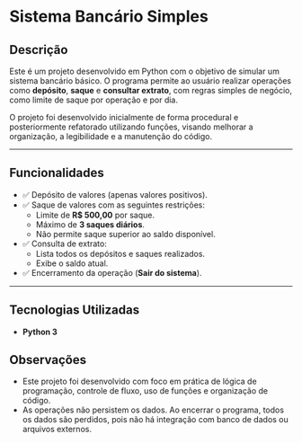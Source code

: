 # Sistema Bancário Simples

## Descrição

Este é um projeto desenvolvido em Python com o objetivo de simular um sistema bancário básico. O programa permite ao usuário realizar operações como **depósito**, **saque** e **consultar extrato**, com regras simples de negócio, como limite de saque por operação e por dia.

O projeto foi desenvolvido inicialmente de forma procedural e posteriormente refatorado utilizando funções, visando melhorar a organização, a legibilidade e a manutenção do código.

---

## Funcionalidades

- ✅ Depósito de valores (apenas valores positivos).
- ✅ Saque de valores com as seguintes restrições:
  - Limite de **R$ 500,00** por saque.
  - Máximo de **3 saques diários**.
  - Não permite saque superior ao saldo disponível.
- ✅ Consulta de extrato:
  - Lista todos os depósitos e saques realizados.
  - Exibe o saldo atual.
- ✅ Encerramento da operação (**Sair do sistema**).

---

## Tecnologias Utilizadas

- **Python 3**

## Observações

- Este projeto foi desenvolvido com foco em prática de lógica de programação, controle de fluxo, uso de funções e organização de código.
- As operações não persistem os dados. Ao encerrar o programa, todos os dados são perdidos, pois não há integração com banco de dados ou arquivos externos.
